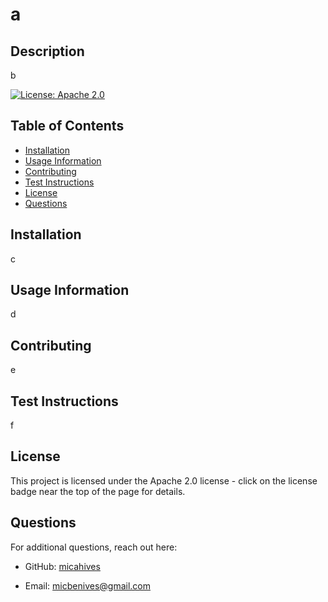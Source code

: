 # a

## Description
b

[![License: Apache 2.0](https://img.shields.io/badge/License-Apache_2.0-blue.svg)](https://opensource.org/licenses/Apache-2.0)

## Table of Contents
* [Installation](#Installation)
* [Usage Information](#Usage-Information)
* [Contributing](#Contributing)
* [Test Instructions](#Test-Instructions)
* [License](#License)
* [Questions](#Questions)

## Installation
  c

## Usage Information
d

## Contributing
e

## Test Instructions
f

## License
This project is licensed under the Apache 2.0 license - click on the license badge near the top of the page for details.

## Questions
For additional questions, reach out here:

* GitHub: [micahives](https://github.com/micahives)

* Email: micbenives@gmail.com
